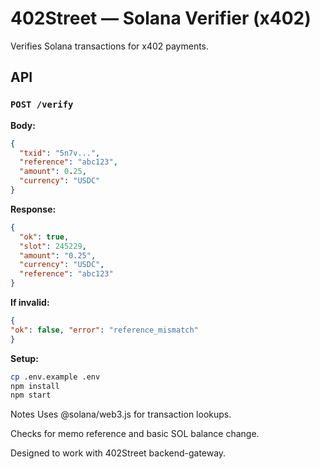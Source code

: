 # 402Street — Solana Verifier (x402)

Verifies Solana transactions for x402 payments.

## API

### `POST /verify`
**Body:**
```json
{
  "txid": "5n7v...",
  "reference": "abc123",
  "amount": 0.25,
  "currency": "USDC"
}
```
**Response:**
```json
{
  "ok": true,
  "slot": 245229,
  "amount": "0.25",
  "currency": "USDC",
  "reference": "abc123"
}
```
**If invalid:**
```json
{ 
"ok": false, "error": "reference_mismatch"
}
```
**Setup:**
```bash
cp .env.example .env
npm install
npm start
```

Notes
Uses @solana/web3.js for transaction lookups.

Checks for memo reference and basic SOL balance change.

Designed to work with 402Street backend-gateway.
